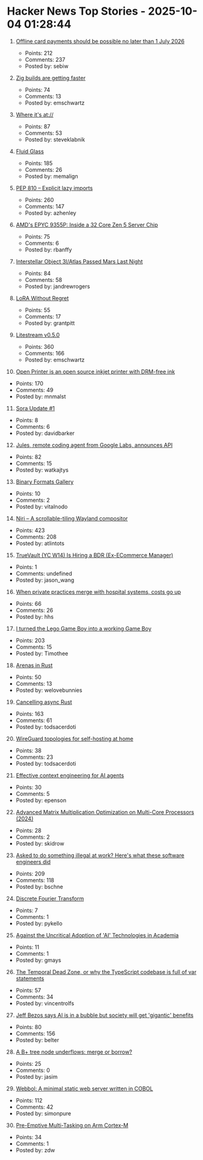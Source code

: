 # Hacker News Top Stories - 2025-10-04 01:28:44

1. [Offline card payments should be possible no later than 1 July 2026](https://www.riksbank.se/en-gb/press-and-published/notices-and-press-releases/press-releases/2025/offline-card-payments-should-be-possible-no-later-than-1-july-2026/)
   - Points: 212
   - Comments: 237
   - Posted by: sebiw

2. [Zig builds are getting faster](https://mitchellh.com/writing/zig-builds-getting-faster)
   - Points: 74
   - Comments: 13
   - Posted by: emschwartz

3. [Where it's at://](https://overreacted.io/where-its-at/)
   - Points: 87
   - Comments: 53
   - Posted by: steveklabnik

4. [Fluid Glass](https://chiuhans111.github.io/fluidglass/)
   - Points: 185
   - Comments: 26
   - Posted by: memalign

5. [PEP 810 – Explicit lazy imports](https://pep-previews--4622.org.readthedocs.build/pep-0810/)
   - Points: 260
   - Comments: 147
   - Posted by: azhenley

6. [AMD's EPYC 9355P: Inside a 32 Core Zen 5 Server Chip](https://chipsandcheese.com/p/amds-epyc-9355p-inside-a-32-core)
   - Points: 75
   - Comments: 6
   - Posted by: rbanffy

7. [Interstellar Object 3I/Atlas Passed Mars Last Night](https://earthsky.org/space/new-interstellar-object-candidate-heading-toward-the-sun-a11pl3z/)
   - Points: 84
   - Comments: 58
   - Posted by: jandrewrogers

8. [LoRA Without Regret](https://thinkingmachines.ai/blog/lora/)
   - Points: 55
   - Comments: 17
   - Posted by: grantpitt

9. [Litestream v0.5.0](https://fly.io/blog/litestream-v050-is-here/)
   - Points: 360
   - Comments: 166
   - Posted by: emschwartz

10. [Open Printer is an open source inkjet printer with DRM-free ink](https://www.notebookcheck.net/Open-Printer-is-an-open-source-inkjet-printer-with-DRM-free-ink-and-roll-paper-support.1126929.0.html)
   - Points: 170
   - Comments: 49
   - Posted by: mnmalst

11. [Sora Update #1](https://blog.samaltman.com/sora-update-number-1)
   - Points: 8
   - Comments: 6
   - Posted by: davidbarker

12. [Jules, remote coding agent from Google Labs, announces API](https://jules.google/docs/changelog/)
   - Points: 82
   - Comments: 15
   - Posted by: watkajtys

13. [Binary Formats Gallery](https://formats.kaitai.io/)
   - Points: 10
   - Comments: 2
   - Posted by: vitalnodo

14. [Niri – A scrollable-tiling Wayland compositor](https://github.com/YaLTeR/niri)
   - Points: 423
   - Comments: 208
   - Posted by: atlintots

15. [TrueVault (YC W14) Is Hiring a BDR (Ex-ECommerce Manager)](https://www.ycombinator.com/companies/truevault/jobs/FaC8Apo-ecommerce-manager-bdr)
   - Points: 1
   - Comments: undefined
   - Posted by: jason_wang

16. [When private practices merge with hospital systems, costs go up](https://insights.som.yale.edu/insights/when-private-practices-merge-with-hospital-systems-costs-go-up)
   - Points: 66
   - Comments: 26
   - Posted by: hhs

17. [I turned the Lego Game Boy into a working Game Boy](https://blog.nataliethenerd.com/i-turned-the-lego-game-boy-into-a-working-game-boy-part-1/)
   - Points: 203
   - Comments: 15
   - Posted by: Timothee

18. [Arenas in Rust](https://russellw.github.io/arenas)
   - Points: 50
   - Comments: 13
   - Posted by: welovebunnies

19. [Cancelling async Rust](https://sunshowers.io/posts/cancelling-async-rust/)
   - Points: 163
   - Comments: 61
   - Posted by: todsacerdoti

20. [WireGuard topologies for self-hosting at home](https://garrido.io/notes/wireguard-topologies-for-self-hosting-at-home/)
   - Points: 38
   - Comments: 23
   - Posted by: todsacerdoti

21. [Effective context engineering for AI agents](https://www.anthropic.com/engineering/effective-context-engineering-for-ai-agents)
   - Points: 30
   - Comments: 5
   - Posted by: epenson

22. [Advanced Matrix Multiplication Optimization on Multi-Core Processors (2024)](https://salykova.github.io/gemm-cpu)
   - Points: 28
   - Comments: 2
   - Posted by: skidrow

23. [Asked to do something illegal at work? Here's what these software engineers did](https://blog.pragmaticengineer.com/asked-to-do-something-illegal-at-work/)
   - Points: 209
   - Comments: 118
   - Posted by: bschne

24. [Discrete Fourier Transform](https://nima101.github.io/dft)
   - Points: 7
   - Comments: 1
   - Posted by: pykello

25. [Against the Uncritical Adoption of 'AI' Technologies in Academia](https://zenodo.org/records/17065099)
   - Points: 11
   - Comments: 1
   - Posted by: gmays

26. [The Temporal Dead Zone, or why the TypeScript codebase is full of var statements](https://vincentrolfs.dev/blog/ts-var)
   - Points: 57
   - Comments: 34
   - Posted by: vincentrolfs

27. [Jeff Bezos says AI is in a bubble but society will get 'gigantic' benefits](https://www.cnbc.com/2025/10/03/jeff-bezos-ai-in-an-industrial-bubble-but-society-to-benefit.html)
   - Points: 80
   - Comments: 156
   - Posted by: belter

28. [A B+ tree node underflows: merge or borrow?](https://jacobsherin.com/posts/2025-08-16-bplustree-compare-borrow-merge/)
   - Points: 25
   - Comments: 0
   - Posted by: jasim

29. [Webbol: A minimal static web server written in COBOL](https://github.com/jmsdnns/webbol)
   - Points: 112
   - Comments: 42
   - Posted by: simonpure

30. [Pre-Emptive Multi-Tasking on Arm Cortex-M](https://thejpster.org.uk/blog/blog-2025-09-28/)
   - Points: 34
   - Comments: 1
   - Posted by: zdw

